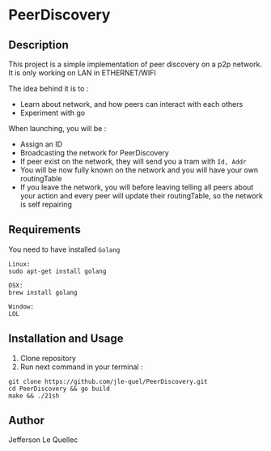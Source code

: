 # PeerDiscovery

## Description

This project is a simple implementation of peer discovery on a p2p network.
It is only working on LAN in ETHERNET/WIFI

The idea behind it is to :
- Learn about network, and how peers can interact with each others
- Experiment with go

When launching, you will be :
- Assign an ID
- Broadcasting the network for PeerDiscovery
- If peer exist on the network, they will send you a tram with `Id, Addr`
- You will be now fully known on the network and you will have your own routingTable
- If you leave the network, you will before leaving telling all peers about your action and every peer will update their routingTable, so the network is self repairing

## Requirements

You need to have installed `Golang`

```
Linux:
sudo apt-get install golang

OSX:
brew install golang

Window:
LOL
```

## Installation and Usage

1. Clone repository
2. Run next command in your terminal :

```
git clone https://github.com/jle-quel/PeerDiscovery.git
cd PeerDiscovery && go build
make && ./21sh
```

## Author

Jefferson Le Quellec
